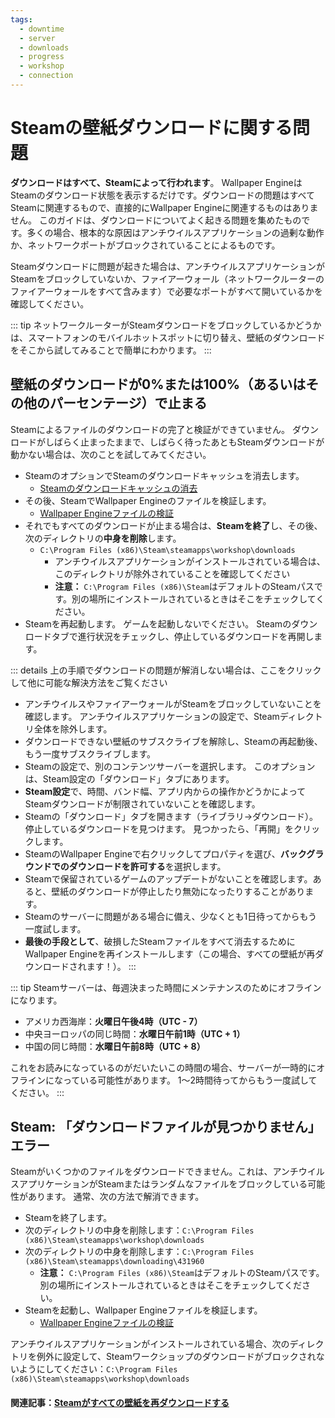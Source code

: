 ```yaml
---
tags:
  - downtime
  - server
  - downloads
  - progress
  - workshop
  - connection
---
```


# Steamの壁紙ダウンロードに関する問題

**ダウンロードはすべて、Steamによって行われます**。 Wallpaper EngineはSteamのダウンロード状態を表示するだけです。ダウンロードの問題はすべてSteamに関連するもので、直接的にWallpaper Engineに関連するものはありません。 このガイドは、ダウンロードについてよく起きる問題を集めたものです。多くの場合、根本的な原因はアンチウイルスアプリケーションの過剰な動作か、ネットワークポートがブロックされていることによるものです。

Steamダウンロードに問題が起きた場合は、アンチウイルスアプリケーションがSteamをブロックしていないか、ファイアーウォール（ネットワークルーターのファイアーウォールをすべて含みます）で必要なポートがすべて開いているかを確認してください。

::: tip
ネットワークルーターがSteamダウンロードをブロックしているかどうかは、スマートフォンのモバイルホットスポットに切り替え、壁紙のダウンロードをそこから試してみることで簡単にわかります。
:::

## 壁紙のダウンロードが0%または100%（あるいはその他のパーセンテージ）で止まる
Steamによるファイルのダウンロードの完了と検証ができていません。 ダウンロードがしばらく止まったままで、しばらく待ったあともSteamダウンロードが動かない場合は、次のことを試してみてください。

* SteamのオプションでSteamのダウンロードキャッシュを消去します。
  * [Steamのダウンロードキャッシュの消去](https://support.steampowered.com/kb_article.php?ref=3134-TIAL-4638)
* その後、SteamでWallpaper Engineのファイルを検証します。
  * [Wallpaper Engineファイルの検証](https://support.steampowered.com/kb_article.php?ref=2037-QEUH-3335)
* それでもすべてのダウンロードが止まる場合は、**Steamを終了**し、その後、次のディレクトリの**中身を削除**します。
  * `C:\Program Files (x86)\Steam\steamapps\workshop\downloads`
    * アンチウイルスアプリケーションがインストールされている場合は、このディレクトリが除外されていることを確認してください
    * **注意：** `C:\Program Files (x86)\Steam`はデフォルトのSteamパスです。別の場所にインストールされているときはそこをチェックしてください。
* Steamを再起動します。 ゲームを起動しないでください。 Steamのダウンロードタブで進行状況をチェックし、停止しているダウンロードを再開します。

::: details
上の手順でダウンロードの問題が解消しない場合は、ここをクリックして他に可能な解決方法をご覧ください
* アンチウイルスやファイアーウォールがSteamをブロックしていないことを確認します。 アンチウイルスアプリケーションの設定で、Steamディレクトリ全体を除外します。
* ダウンロードできない壁紙のサブスクライブを解除し、Steamの再起動後、もう一度サブスクライブします。
* Steamの設定で、別のコンテンツサーバーを選択します。 このオプションは、Steam設定の「ダウンロード」タブにあります。
* **Steam設定**で、時間、バンド幅、アプリ内からの操作かどうかによってSteamダウンロードが制限されていないことを確認します。
* Steamの「ダウンロード」タブを開きます（ライブラリ→ダウンロード）。 停止しているダウンロードを見つけます。 見つかったら、「再開」をクリックします。
* SteamのWallpaper Engineで右クリックしてプロパティを選び、**バックグラウンドでのダウンロードを許可する**を選択します。
* Steamで保留されているゲームのアップデートがないことを確認します。あると、壁紙のダウンロードが停止したり無効になったりすることがあります。
* Steamのサーバーに問題がある場合に備え、少なくとも1日待ってからもう一度試します。
* **最後の手段として**、破損したSteamファイルをすべて消去するためにWallpaper Engineを再インストールします（この場合、すべての壁紙が再ダウンロードされます！）。
:::

::: tip
Steamサーバーは、毎週決まった時間にメンテナンスのためにオフラインになります。

* アメリカ西海岸：**火曜日午後4時（UTC - 7）**
* 中央ヨーロッパの同じ時間：**水曜日午前1時（UTC + 1）**
* 中国の同じ時間：**水曜日午前8時（UTC + 8）**

これをお読みになっているのがだいたいこの時間の場合、サーバーが一時的にオフラインになっている可能性があります。 1～2時間待ってからもう一度試してください。
:::

## Steam: 「ダウンロードファイルが見つかりません」エラー

Steamがいくつかのファイルをダウンロードできません。これは、アンチウイルスアプリケーションがSteamまたはランダムなファイルをブロックしている可能性があります。 通常、次の方法で解消できます。

* Steamを終了します。
* 次のディレクトリの中身を削除します：`C:\Program Files (x86)\Steam\steamapps\workshop\downloads`
* 次のディレクトリの中身を削除します：`C:\Program Files (x86)\Steam\steamapps\downloading\431960`
  * **注意：** `C:\Program Files (x86)\Steam`はデフォルトのSteamパスです。別の場所にインストールされているときはそこをチェックしてください。
* Steamを起動し、Wallpaper Engineファイルを検証します。
  * [Wallpaper Engineファイルの検証](https://support.steampowered.com/kb_article.php?ref=2037-QEUH-3335)

アンチウイルスアプリケーションがインストールされている場合、次のディレクトリを例外に設定して、Steamワークショップのダウンロードがブロックされないようにしてください：`C:\Program Files (x86)\Steam\steamapps\workshop\downloads`

#### 関連記事：[Steamがすべての壁紙を再ダウンロードする](/steam/redownload)